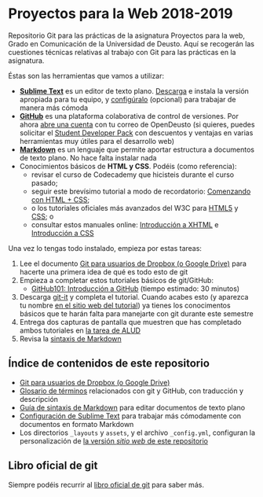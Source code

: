 # Proyectos para la Web 2018-2019

Repositorio Git para las prácticas de la asignatura Proyectos para la web, Grado en Comunicación de la Universidad de Deusto. Aquí se recogerán las cuestiones técnicas relativas al trabajo con Git para las prácticas en la asignatura.

Éstas son las herramientas que vamos a utilizar:

- [**Sublime Text**](https://www.sublimetext.com/) es un editor de texto plano. [Descarga](https://www.sublimetext.com/3) e instala la versión apropiada para tu equipo, y [configúralo](sublime-config.md) (opcional) para trabajar de manera más cómoda 
- [**GitHub**](https://github.com/) es una plataforma colaborativa de control de versiones. Por ahora [abre una cuenta](https://github.com/join?source=header-home) con tu correo de OpenDeusto (si quieres, puedes solicitar el [Student Developer Pack](https://education.github.com/pack) con descuentos y ventajas en varias herramientas muy útiles para el desarrollo web)
- [**Markdown**](https://markdown.es) es un lenguaje que permite aportar estructura a documentos de texto plano. No hace falta instalar nada
- Conocimientos básicos de **HTML y CSS**. Podéis (como referencia):
    - revisar el curso de Codecademy que hicisteis durante el curso pasado;
    - seguir este brevísimo tutorial a modo de recordatorio: [Comenzando con HTML + CSS](https://www.w3.org/Style/Examples/011/firstcss.es.html#reading);
    - o los tutoriales oficiales más avanzados del W3C para [HTML5](https://www.w3schools.com/html/) y [CSS](https://www.w3schools.com/css/); o
    - consultar estos manuales online: [Introducción a XHTML](http://librosweb.es/libro/xhtml/) e [Introducción a CSS](http://librosweb.es/libro/css/)

<!-- - [**GitKraken**](https://www.gitkraken.com/) es un cliente Git para la gestión local y online de nuestros repositorios. [Descarga](https://www.gitkraken.com/download) e instala la versión apropiada para tu equipo -->

<div class="tareas" markdown="1">
<i class="fa fa-tasks"></i>

Una vez lo tengas todo instalado, empieza por estas tareas:

1. Lee el documento [Git para usuarios de Dropbox (o Google Drive)](git-para-usuarios-dropbox.md) para hacerte una primera idea de qué es todo esto de git
2. Empieza a completar estos tutoriales básicos de git/GitHub: 
    - [GitHub101: Introducción a GitHub](https://services.github.com/on-demand/intro-to-github/es/) (tiempo estimado: 30 minutos) 
3. Descarga [git-it](https://github.com/mberasategi/git-it-electron/releases/tag/4.3.0-es_ES) y completa el tutorial. Cuando acabes esto (y aparezca tu nombre [en el sitio web del tutorial](http://jlord.us/patchwork/)) ya tienes los conocimentos básicos que te harán falta para manejarte con git durante este semestre
4. Entrega dos capturas de pantalla que muestren que has completado ambos tutoriales en [la tarea de ALUD](https://alud.deusto.es/mod/assign/view.php?id=377357)
5. Revisa la [sintaxis de Markdown](markdown.md)

</div>

<!--     - [Learning Lab Introduction to GitHub](https://lab.github.com/githubtraining/introduction-to-github) (en inglés) -->

## Índice de contenidos de este repositorio

- [Git para usuarios de Dropbox (o Google Drive)](git-para-usuarios-dropbox.md)
- [Glosario de términos](glosario.md) relacionados con git y GitHub, con traducción y descripción
- [Guía de sintaxis de Markdown](markdown.md) para editar documentos de texto plano
- [Configuración de Sublime Text](sublime-config.md) para trabajar más cómodamente con documentos en formato Markdown
- Los directorios `_layouts` y `assets`, y el archivo `_config.yml`, configuran la personalización de [la versión _sitio web_ de este repositorio](http://deustopweb2017.github.io)

<!-- - [Introducción a GitHub](http://mrn.bz/pweb-intro-github): presentación de iniciación, incluye una serie de [tutoriales introductorios de GitHub](https://services.github.com/on-demand/) -->
<!-- - [Listado de estudiantes](estudiantes1718.md) para este curso 2017-2018, [instrucciones](estudiantes1718-instrucciones.md) para añadir tu nombre
- [Cómo inciar vuestro repositorio de grupo](iniciar-repo-grupo.md), instrucciones acerca de cómo empezar con vuestro proyecto en grupo en un repositorio GitHub -->

## Libro oficial de git

Siempre podéis recurrir al [libro oficial de git](https://git-scm.com/book/es/v2) para saber más.


<!-- 

    More resources:

    - Fork'n'go http://jlord.us/forkngo/

-->